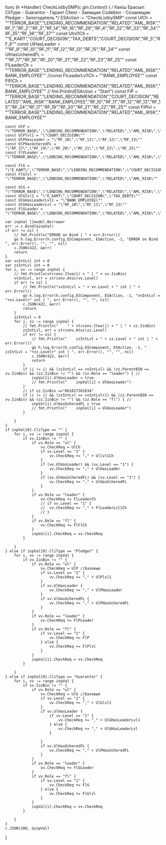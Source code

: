 func (h *Handler) CheckListbySMP(c *gin.Context) {
	/*
	   Кәкіш Ерасыл:
	   CliType -
	   Guarantor - Гарант
	   Client - Заемщик
	   Codebtor  - Созаемщик
	   Pledger  - Залогодатель
	*/
	ESAction := "CheckListbySMP"
	const UlCh = "\"TERROR_BASE\",\"LENDING_RECOMMENDATION\",\"RELATED\",\"AML_RISK\",\"RF_1\",\"RF_2\",\"RF_3\",\"RF_14\",\"RF_16\",\"RF_28\",\"RF_4\",\"RF_32\",\"RF_33\",\"RF_34\",\"RF_35\",\"RF_36\",\"RF_37\""
	const Ullvl1Ch = "\"E_KART\",\"COURT_DECISION\",\"TAX_DEBTS\",\"COURT_DECISION\",\"RF_5\",\"RF_6\""
	const UlHasLeader = "\"RF_9\",\"RF_10\",\"RF_11\",\"RF_12\",\"RF_13\",\"RF_15\",\"RF_24\""
	const UlHasUcheredFL = "\"RF_17\",\"RF_19\",\"RF_20\",\"RF_21\",\"RF_22\",\"RF_23\",\"RF_25\""
	const FlLeaderCh = "\"TERROR_BASE\",\"LENDING_RECOMMENDATION\",\"RELATED\",\"AML_RISK\",\"BANK_EMPLOYEE\""
	//const FlLeaderLvl1Ch = "\"BANK_EMPLOYEE\""
	const FlFlCh = "\"TERROR_BASE\",\"LENDING_RECOMMENDATION\",\"RELATED\",\"AML_RISK\",\"BANK_EMPLOYEE\""
	// fmt.Println(ESAction + "Start")
	const FlP = "\"TERROR_BASE\",\"LENDING_RECOMMENDATION\",\"COURT_DECISION\",\"RELATED\",\"AML_RISK\",\"BANK_EMPLOYEE\",\"RF_10\",\"RF_11\",\"RF_12\",\"RF_13\",\"RF_15\",\"RF_24\",\"RF_17\",\"RF_19\",\"RF_20\",\"RF_21\",\"RF_22\",\"RF_25\""
	const FlPlvl = "\"TERROR_BASE\",\"LENDING_RECOMMENDATION\",\"RELATED\",\"AML_RISK\",\"BANK_EMPLOYEE\""

	const UlP = "\"TERROR_BASE\",\"LENDING_RECOMMENDATION\",\"RELATED\",\"AML_RISK\",\"RF_1\",\"RF_2\",\"RF_3\",\"RF_14\",\"RF_16\",\"RF_28\",\"RF_4\",\"RF_32\",\"RF_33\",\"RF_34\",\"RF_35\",\"RF_36\",\"RF_37\""
	const UlPlvl1 = "\"COURT_DECISION\""
	const UlPHasLeader = "\"RF_10\",\"RF_11\",\"RF_12\",\"RF_13\""
	const UlPHasUcheredFL = "\"RF_17\",\"RF_19\",\"RF_20\",\"RF_21\",\"RF_22\",\"RF_25\""
	const FlPLeader = "\"TERROR_BASE\",\"LENDING_RECOMMENDATION\",\"RELATED\",\"AML_RISK\",\"BANK_EMPLOYEE\""

	const FlG = "\"E_KART\",\"TERROR_BASE\",\"LENDING_RECOMMENDATION\",\"COURT_DECISION\",\"TAX_DEBTS\",\"RELATED\",\"AML_RISK\",\"BANK_EMPLOYEE\",\"RF_10\",\"RF_11\",\"RF_12\",\"RF_13\",\"RF_19\",\"RF_20\",\"RF_21\",\"RF_22\",\"RF_25\""
	const FlGlvl = "\"TERROR_BASE\",\"LENDING_RECOMMENDATION\",\"RELATED\",\"AML_RISK\""

	const UlG = "\"TERROR_BASE\",\"LENDING_RECOMMENDATION\",\"RELATED\",\"AML_RISK\",\"RF_1\",\"RF_3\",\"RF_4\",\"RF_32\",\"RF_33\",\"RF_34\",\"RF_35\",\"RF_36\",\"RF_37\""
	const UlGlvl1 = "\"E_KART\",\"COURT_DECISION\",\"TAX_DEBTS\""
	const UlGHasLeaderLvl1 = "\"BANK_EMPLOYEE\""
	const UlGHasLeaderLvl = "\"RF_10\",\"RF_11\",\"RF_13\""
	const FlGLeader = "\"TERROR_BASE\",\"LENDING_RECOMMENDATION\",\"RELATED\",\"AML_RISK\",\"BANK_EMPLOYEE\""

	var inpVal []model.Borrower
	err := c.Bind(&inpVal)
	if err != nil {
		// fmt.Println("ERROR on Bind | " + err.Error())
		go h.log.Error(h.config.ESComponent, ESAction, -1, "ERROR on Bind ", err.Error(), "", "", nil)
		c.JSON(422, &err)
		return
	}
	var vvIntLvl int = 0
	var zzIntLvl int = 0
	for i, vv := range inpVal {
		// fmt.Println(strconv.Itoa(i) + " | " + vv.IinBin)
		vvIntLvl, err = strconv.Atoi(vv.Level)
		if err != nil {
			// fmt.Println("vvIntLvl = " + vv.Level + " int | " + err.Error())
			go h.log.Error(h.config.ESComponent, ESAction, -1, "vvIntLvl = "+vv.Level+" int | ", err.Error(), "", "", nil)
			c.JSON(422, &err)
			return
		}
		zzIntLvl = 0
		for j, zz := range inpVal {
			// fmt.Println("	" + strconv.Itoa(j) + " | " + zz.IinBin)
			zzIntLvl, err = strconv.Atoi(zz.Level)
			if err != nil {
				// fmt.Println("	zzIntLvl = " + zz.Level + " int | " + err.Error())
				go h.log.Error(h.config.ESComponent, ESAction, -1, "	zzIntLvl = "+zz.Level+" int | ", err.Error(), "", "", nil)
				c.JSON(422, &err)
				return
			}
			if (i != j) && (zzIntLvl == vvIntLvl) && (zz.ParentBIN == vv.IinBin) && (zz.IinBin != "") && (zz.Role == "leader") { //
				inpVal[i].UlHasLeader = true
				// fmt.Println("	inpVal[i] = UlHasLeader")
			}
			// if zz.IinBin =="861017301834"
			if (i != j) && (zzIntLvl == vvIntLvl+1) && (zz.ParentBIN == vv.IinBin) && (zz.IinBin != "") && (zz.Role == "fl") { //
				inpVal[i].UlHasUcheredFL = true
				// fmt.Println("	inpVal[i] = UlHasLeader")
			}

		}
	}
	if inpVal[0].CliType == "" {
		for i, vv := range inpVal {
			if vv.IinBin != "" {
				if vv.Role == "ul" {
					vv.CheckReq = UlCh
					if vv.Level == "1" {
						vv.CheckReq += "," + Ullvl1Ch
					}
					if (vv.UlHasLeader) && (vv.Level == "1") {
						vv.CheckReq += "," + UlHasLeader
					}
					if (vv.UlHasUcheredFL) && (vv.Level == "1") {
						vv.CheckReq += "," + UlHasUcheredFL
					}
				}
				if vv.Role == "leader" {
					vv.CheckReq += FlLeaderCh
					// if vv.Level == "1" {
					// 	vv.CheckReq += "," + FlLeaderLvl1Ch
					// }
				}
				if vv.Role == "fl" {
					vv.CheckReq += FlFlCh
				}
				inpVal[i].CheckReq = vv.CheckReq
			}

		}
	} else if inpVal[0].CliType == "Pledger" {
		for i, vv := range inpVal {
			if vv.IinBin != "" {
				if vv.Role == "ul" {
					vv.CheckReq = UlP //Базовые
					if vv.Level == "1" {
						vv.CheckReq += "," + UlPlvl1
					}
					if vv.UlHasLeader {
						vv.CheckReq += "," + UlPHasLeader
					}
					if vv.UlHasUcheredFL {
						vv.CheckReq += "," + UlPHasUcheredFL
					}
				}
				if vv.Role == "leader" {
					vv.CheckReq += FlPLeader
				}
				if vv.Role == "fl" {
					if vv.Level == "1" {
						vv.CheckReq += FlP
					} else {
						vv.CheckReq += FlPlvl
					}
				}
				inpVal[i].CheckReq = vv.CheckReq
			}

		}
	} else if inpVal[0].CliType == "Guarantor" {
		for i, vv := range inpVal {
			if vv.IinBin != "" {
				if vv.Role == "ul" {
					vv.CheckReq = UlG //Базовые
					if vv.Level == "1" {
						vv.CheckReq += "," + UlGlvl1
					}
					if vv.UlHasLeader {
						if vv.Level == "1" {
							vv.CheckReq += "," + UlGHasLeaderLvl1
						} else {
							vv.CheckReq += "," + UlGHasLeaderLvl
						}

					}
					if vv.UlHasUcheredFL {
						vv.CheckReq += "," + UlPHasUcheredFL
					}
				}
				if vv.Role == "leader" {
					vv.CheckReq += FlGLeader
				}
				if vv.Role == "fl" {
					if vv.Level == "1" {
						vv.CheckReq += FlG
					} else {
						vv.CheckReq += FlGlvl
					}
				}
				inpVal[i].CheckReq = vv.CheckReq
			}

		}
	}
	c.JSON(200, &inpVal)
}
